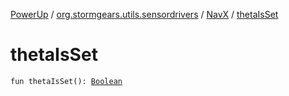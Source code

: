 [PowerUp](../../index.md) / [org.stormgears.utils.sensordrivers](../index.md) / [NavX](index.md) / [thetaIsSet](./theta-is-set.md)

# thetaIsSet

`fun thetaIsSet(): `[`Boolean`](https://kotlinlang.org/api/latest/jvm/stdlib/kotlin/-boolean/index.html)